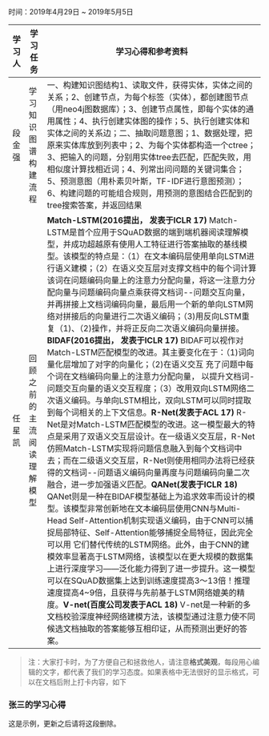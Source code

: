 时间：2019年4月29日 ~ 2019年5月5日

学习人|学习任务|学习心得和参考资料
------ | ------ | ------ 
段金强 | 学习知识图谱构建流程|  一、构建知识图结构1、读取文件，获得实体，实体之间的关系；2、创建节点，为每个标签（实体），都创建图节点（用neo4j图数据库）；3、创建节点属性，即每个实体的通用属性；4、执行创建实体图的操作；5、执行创建实体和实体之间的关系边；二、抽取问题意图；1、数据处理，把原来实体库放到列表中；2、为每个实体都构造一个ctree；3、把输入的问题，分别用实体tree去匹配，匹配失败，用相似度计算找相近词；4、列常出问问题的关键词集合；5、预测意图（用朴素贝叶斯，TF-IDF进行意图预测）；6、构建问题的可能组合规则，用预测的意图结合匹配到的tree搜索答案，并返回结果
任星凯 | 回顾之前的主流阅读理解模型|  **Match-LSTM(2016提出， 发表于ICLR 17)** Match-LSTM是首个应用于SQuAD数据的端到端机器阅读理解模型，并成功超越原有使用人工特征进行答案抽取的基线模型。该模型的特点是：（1）在文本编码层使用单向LSTM进行语义建模；（2）在语义交互层对支撑文档中的每个词计算该词在问题编码向量上的注意力分配向量，将这一注意力分配向量与问题编码向量点乘获得文档词--问题交互向量，并再拼接上文档词编码向量，最后用一个新的单向LSTM网络对拼接后的向量进行二次语义编码；（3)用反向LSTM重复（1)、（2)操作，并将正反向二次语义编码向量拼接。**BIDAF(2016提出， 发表于ICLR 17)** BIDAF可以视作对Match-LSTM匹配模型的改进。其主要变化在于：（1)词向量化层增加了对字的向量化；（2)在语义交互	充了问题中每个词在文档编码向量上的注意力分配向量， 以提升文档词-问题交互向量的语义交互程度；（3）改用双向LSTM网络二次语义编码。与单向LSTM相比，双向LSTM可以同时提取到每个词相关的上下文信息。**R-Net(发表于ACL 17)** R-Net是对Match-LSTM匹配模型的改进。这一模型最大的特点是采用了双语义交互层设计。在一级语义交互层，R-Net仿照Match-LSTM实现将问题信息融入到每个文档词中去；而在二级语义交互层，R-Net则使用相同办法将已经获得的文档词--问题语义编码向量再度与问题编码向量二次融合，进一步加强语义匹配。**QANet(发表于ICLR 18)** QANet则是一种在BIDAF模型基础上为追求效率而设计的模型。该模型非常创新地在文本编码层使用CNN与Multi-Head Self-Attention机制实现语义编码，由于CNN可以捕捉局部特征、Self-Attention能够捕捉全局特征，因此完全可以用 它们替代传统的LSTM网络。此外，由于CNN的建模效率显著高于LSTM网络，该模型以在更大规模的数据集上进行深度学习——泛化能力得到了进一步提升。这一模型可以在SQuAD数据集上达到训练速度提高3〜13倍！推理速度提高4~9倍，且获得与先前基于LSTM网络媲美的精度。**V-net(百度公司发表于ACL 18)** V-net是一种新的多文档校验深度神经网络建模方法，该模型通过注意力使不同候选文档抽取的答案能够互相印证，从而预测出更好的答案。


> 注：大家打卡时，为了方便自己和拯救他人，请注意**格式美观**，每段用心编辑的文字，都代表了我们的学习态度。如果表格中无法很好的显示格式，可以在文档后附上打卡内容，如下

### 张三的学习心得
这是示例，更新之后请将这段删除。
